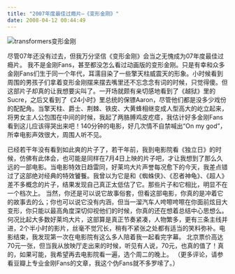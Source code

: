 ```yaml
---
title: "2007年度最佳过瘾片–《变形金刚》"
date: 2008-04-12 00:44:49
---
```


![transformers变形金刚](../../../images/2008/transformers3-1280.jpg) 

尽管07年还没有过去，但我万分坚信《变形金刚》会当之无愧成为07年度最佳过瘾片。 我不是金刚Fans，甚至都没怎么看过动画版的变形金刚。只是有幸和众多金刚Fans们生于同一个年代，耳濡目染了一些擎天柱威震天的形象。小时候看到周围的男孩子们拿着变形金刚摆来摆去嘴里还不忘念念有词的时候，只觉得傻。但这部片子却真的让我想要尖叫了。一开场就颇有亲切感地看到了《越狱》里的Sucre，之后又看到了《24小时》里总统的保镖Aaron，尽管他们都是没多少戏份的配配角。当擎天柱、爵士、荆棘、铁皮、大黄蜂相继变成人型高大的屹立起来，将男女主人公包围在中间的时候，我起了两胳膊鸡皮疙瘩，我估计好多金刚Fans看到这儿应该得哭出来吧！140分钟的电影，好几次情不自禁喊出“On my god”，所幸电影声效很大，周围人听不见。 

已经若干年没有看到如此爽的片子了，若干年前，我到电影院看《独立日》的时候，仿佛有此体会，也可能是同样在7月4日上映的片子吧，才让我想到了那么久远的一部电影。当电影特效日趋雷同，好莱坞大片声誉每况愈下的今天，我差点错过了这部绝对经典的特效饕餮。我曾以为它是和《蜘蛛侠》、《忍者神龟》、《超人》差不多概念的片子，结果发现自己真正太低估了它。那些片子和它相比，明显不在一个档次上。 当然，你还是可以说它故事俗套，但看这部电影，你真的是冲着它的故事去的么；你也可以说它没有内涵，但当一溜汽车人咵嚓咵嚓在你面前炫目大变形，你只能以最高角度深切仰视他们的时候，你真的还在想着总结中心思想么。何况比起大多数好莱坞大片，这部算是真正节奏紧凑，人物繁多，更有三条主线并进，2个半小时的影片，丝毫不觉冗长，稍有不紧张之处都有适当的笑料弥补。电影结束，我发现第一次在电影院有这么多人陪着我一起看完字幕。 北京票价高达70元一张，但当我从放映厅走出来的时候，听见有人说，70元，也真的值了！真的，如果可能，我希望再去电影院看一遍，选个周二的晚上。 （更多评论，请参看豆瓣上专业金刚Fans的文章，我这个伪Fans就不多罗嗦了。）